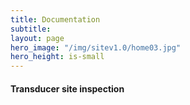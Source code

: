 ```yaml
---
title: Documentation
subtitle: 
layout: page
hero_image: "/img/sitev1.0/home03.jpg"
hero_height: is-small
---
```


#### Transducer site inspection

